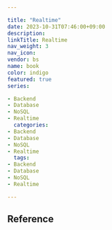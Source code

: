 ```yaml
---

title: "Realtime"
date: 2023-10-31T07:46:00+09:00
description:
linkTitle: Realtime
nav_weight: 3
nav_icon:
vendor: bs
name: book
color: indigo
featured: true
series:

- Backend
- Database
- NoSQL
- Realtime
  categories:
- Backend
- Database
- NoSQL
- Realtime
  tags:
- Backend
- Database
- NoSQL
- Realtime

---
```


## Reference
